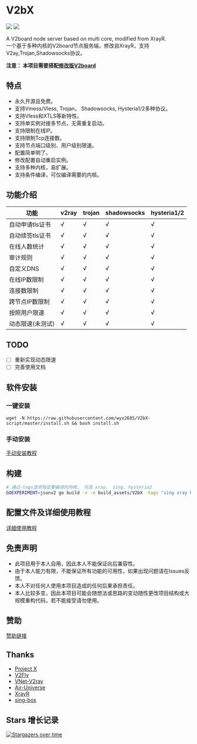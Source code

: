 # V2bX

[![](https://img.shields.io/badge/TgChat-UnOfficialV2Board%E4%BA%A4%E6%B5%81%E7%BE%A4-green)](https://t.me/unofficialV2board)
[![](https://img.shields.io/badge/TgChat-YuzukiProjects%E4%BA%A4%E6%B5%81%E7%BE%A4-blue)](https://t.me/YuzukiProjects)

A V2board node server based on multi core, modified from XrayR.  
一个基于多种内核的V2board节点服务端，修改自XrayR，支持V2ay,Trojan,Shadowsocks协议。

**注意： 本项目需要搭配[修改版V2board](https://github.com/wyx2685/v2board)**

## 特点

* 永久开源且免费。
* 支持Vmess/Vless, Trojan， Shadowsocks, Hysteria1/2多种协议。
* 支持Vless和XTLS等新特性。
* 支持单实例对接多节点，无需重复启动。
* 支持限制在线IP。
* 支持限制Tcp连接数。
* 支持节点端口级别、用户级别限速。
* 配置简单明了。
* 修改配置自动重启实例。
* 支持多种内核，易扩展。
* 支持条件编译，可仅编译需要的内核。

## 功能介绍

| 功能        | v2ray | trojan | shadowsocks | hysteria1/2 |
|-----------|-------|--------|-------------|----------|
| 自动申请tls证书 | √     | √      | √           | √        |
| 自动续签tls证书 | √     | √      | √           | √        |
| 在线人数统计    | √     | √      | √           | √        |
| 审计规则      | √     | √      | √           | √         |
| 自定义DNS    | √     | √      | √           | √        |
| 在线IP数限制   | √     | √      | √           | √        |
| 连接数限制     | √     | √      | √           | √         |
| 跨节点IP数限制  |√      |√       |√            |√          |
| 按照用户限速    | √     | √      | √           | √         |
| 动态限速(未测试) | √     | √      | √           | √         |

## TODO

- [ ] 重新实现动态限速
- [ ] 完善使用文档

## 软件安装

### 一键安装

```
wget -N https://raw.githubusercontent.com/wyx2685/V2bX-script/master/install.sh && bash install.sh
```

### 手动安装

[手动安装教程](https://v2bx.v-50.me/v2bx/v2bx-xia-zai-he-an-zhuang/install/manual)

## 构建
``` bash
# 通过-tags选项指定要编译的内核， 可选 xray， sing, hysteria2
GOEXPERIMENT=jsonv2 go build -v -o build_assets/V2bX -tags "sing xray hysteria2 with_quic with_grpc with_utls with_wireguard with_acme with_gvisor" -trimpath -ldflags "-X 'github.com/InazumaV/V2bX/cmd.version=$version' -s -w -buildid="
```

## 配置文件及详细使用教程

[详细使用教程](https://v2bx.v-50.me/)

## 免责声明

* 此项目用于本人自用，因此本人不能保证向后兼容性。
* 由于本人能力有限，不能保证所有功能的可用性，如果出现问题请在Issues反馈。
* 本人不对任何人使用本项目造成的任何后果承担责任。
* 本人比较多变，因此本项目可能会随想法或思路的变动随性更改项目结构或大规模重构代码，若不能接受请勿使用。

## 赞助

[赞助链接](https://v-50.me/)

## Thanks

* [Project X](https://github.com/XTLS/)
* [V2Fly](https://github.com/v2fly)
* [VNet-V2ray](https://github.com/ProxyPanel/VNet-V2ray)
* [Air-Universe](https://github.com/crossfw/Air-Universe)
* [XrayR](https://github.com/XrayR/XrayR)
* [sing-box](https://github.com/SagerNet/sing-box)

## Stars 增长记录

[![Stargazers over time](https://starchart.cc/wyx2685/V2bX.svg)](https://starchart.cc/wyx2685/V2bX)

